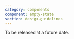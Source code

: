 ```yaml
---
category: components
component: empty-state
section: design-guidelines
---
```



<section data-section="design-guidelines">
  
  <div class="dummy-design-guidelines">
    <p class="dummy-paragraph">To be released at a future date.</p>
  </div>
</section>
